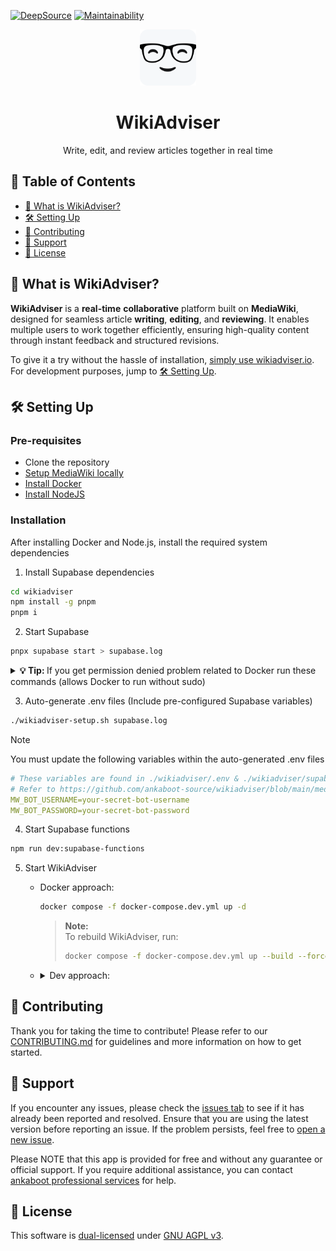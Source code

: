 [![DeepSource](https://app.deepsource.com/gh/ankaboot-source/wikiadviser.svg/?label=code+coverage&show_trend=true&token=ZTDAa-DQcTJvNvMiXJlquOHn)](https://app.deepsource.com/gh/ankaboot-source/wikiadviser/)
[![Maintainability](https://qlty.sh/badges/612e2b1b-61ab-468f-a868-fc13e0ec47f1/maintainability.svg)](https://qlty.sh/gh/ankaboot-source/projects/wikiadviser)

<div>
  <div align="center">
    <img width="90" height="90" src="https://github.com/ankaboot-source/wikiadviser/raw/main/docs/assets/icons/logo%20with%20background.svg" alt="WikiAdviser Logo">
  </div>
  <h1 align="center">WikiAdviser</h1>
  <div align="center">
    <p>
    Write, edit, and review articles together in real time
    </p>
  </div>
</div>

## 📑 Table of Contents
- [🤔 What is WikiAdviser?](#-what-is-wikiadviser)
- [🛠️ Setting Up](#️-setting-up)
- [🤝 Contributing](#-contributing)
- [🔧 Support](#-support)
- [📜 License](#-license)

## 🤔 What is WikiAdviser?

**WikiAdviser** is a **real-time** **collaborative** platform built on **MediaWiki**, designed for seamless article **writing**, **editing**, and **reviewing**. It enables multiple users to work together efficiently, ensuring high-quality content through instant feedback and structured revisions.

To give it a try without the hassle of installation, [simply use wikiadviser.io](https://app.wikiadviser.io/). For development purposes, jump to [🛠️ Setting Up](#️-setting-up).

## 🛠️ Setting Up

### Pre-requisites

- Clone the repository
- [Setup MediaWiki locally](/mediawiki-setup/MEDIAWIKI_SETUP.md)
- [Install Docker](https://docs.docker.com/engine/install)
- [Install NodeJS](https://nodejs.org)

### Installation

After installing Docker and Node.js, install the required system dependencies

1. Install Supabase dependencies

 ```sh
 cd wikiadviser
 npm install -g pnpm
 pnpm i
 ```

2. Start Supabase

  ```sh
  pnpx supabase start > supabase.log
  ```

  <details>
    <summary><b>💡 Tip: </b> If you get permission denied problem related to Docker run these commands (allows Docker to run without sudo) </summary>

    sudo usermod -aG docker $USER
    newgrp docker

  </details>
  
3. Auto-generate .env files (Include pre-configured Supabase variables)

```sh
./wikiadviser-setup.sh supabase.log
```
  > [!NOTE]
  > You must update the following variables within the auto-generated .env files
  > ```yml
  > # These variables are found in ./wikiadviser/.env & ./wikiadviser/supabase/functions/.env
  > # Refer to https://github.com/ankaboot-source/wikiadviser/blob/main/mediawiki-setup/MEDIAWIKI_SETUP.md for more informations about Mediawiki Bot creation.
  > MW_BOT_USERNAME=your-secret-bot-username
  > MW_BOT_PASSWORD=your-secret-bot-password
  > ```

4. Start Supabase functions

  ```sh
  npm run dev:supabase-functions
  ```

5. Start WikiAdviser

   - Docker approach:

     ```sh
     docker compose -f docker-compose.dev.yml up -d
     ```

     > **Note:**  
     > To rebuild WikiAdviser, run:
     > ```sh
     > docker compose -f docker-compose.dev.yml up --build --force-recreate -d
     > ```


  
    - <details>
        <summary>Dev approach:</summary>
        
        <h6>Finish installing project dependencies</h6>
        
        ```sh
        npm run install-deps:frontend
        ```
        
        Start the frontend:
        ```sh
        npm run dev:frontend
        ```
      </details>



## 🤝 Contributing

Thank you for taking the time to contribute! Please refer to our [CONTRIBUTING.md](CONTRIBUTING.md) for guidelines and more information on how to get started.

## 🔧 Support

If you encounter any issues, please check the [issues tab](https://github.com/ankaboot-source/wikiadviser/issues) to see if it has already been reported and resolved. Ensure that you are using the latest version before reporting an issue. If the problem persists, feel free to [open a new issue](https://github.com/ankaboot-source/wikiadviser/issues/new).

Please NOTE that this app is provided for free and without any guarantee or official support. If you require additional assistance, you can contact [ankaboot professional services](mailto:contact@ankaboot.fr) for help.

## 📜 License

This software is [dual-licensed](DUAL-LICENSE.md) under [GNU AGPL v3](LICENSE).